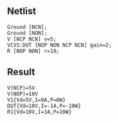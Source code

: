 ## Netlist

```text
Ground [NCN];
Ground [NON];
V [NCP NCN] v=5;
VCVS:DUT [NOP NON NCP NCN] gain=2;
R [NOP NON] r=10;
```

## Result

```text
V(NCP)=5V
V(NOP)=10V
V1{Vd=5V,I=0A,P=0W}
DUT{Vd=10V,I=-1A,P=-10W}
R1{Vd=10V,I=1A,P=10W}
```
